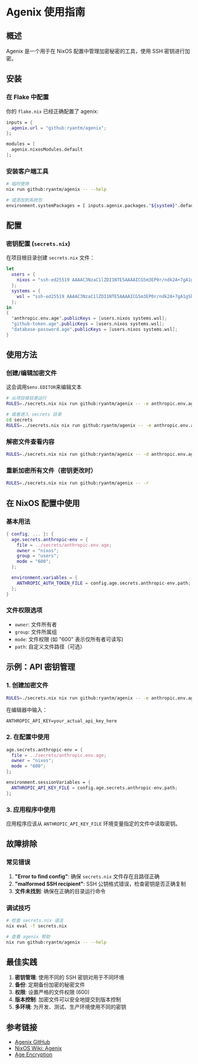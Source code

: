 # Agenix 使用指南

## 概述
Agenix 是一个用于在 NixOS 配置中管理加密秘密的工具，使用 SSH 密钥进行加密。

## 安装

### 在 Flake 中配置
你的 `flake.nix` 已经正确配置了 agenix:

```nix
inputs = {
  agenix.url = "github:ryantm/agenix";
};

modules = [
  agenix.nixosModules.default
];
```

### 安装客户端工具
```bash
# 临时使用
nix run github:ryantm/agenix -- --help

# 或添加到系统包
environment.systemPackages = [ inputs.agenix.packages."${system}".default ];
```

## 配置

### 密钥配置 (`secrets.nix`)
在项目根目录创建 `secrets.nix` 文件：

```nix
let
  users = {
    nixos = "ssh-ed25519 AAAAC3NzaC1lZDI1NTE5AAAAICG5m3EP0r/ndk2A+7gA1gSbge3CVM+B3fXEKZWG3fVT Voltage15312@outlook.com";
  };
  systems = {
    wsl = "ssh-ed25519 AAAAC3NzaC1lZDI1NTE5AAAAICG5m3EP0r/ndk2A+7gA1gSbge3CVM+B3fXEKZWG3fVT Voltage15312@outlook.com";
  };
in
{
  "anthropic.env.age".publicKeys = [users.nixos systems.wsl];
  "github-token.age".publicKeys = [users.nixos systems.wsl];
  "database-password.age".publicKeys = [users.nixos systems.wsl];
}
```

## 使用方法

### 创建/编辑加密文件
这会调用`$env.EDITOR`来编辑文本
```bash
# 从项目根目录运行
RULES=./secrets.nix nix run github:ryantm/agenix -- -e anthropic.env.age

# 或者进入 secrets 目录
cd secrets
RULES=../secrets.nix nix run github:ryantm/agenix -- -e anthropic.env.age
```

### 解密文件查看内容
```bash
RULES=./secrets.nix nix run github:ryantm/agenix -- -d anthropic.env.age
```

### 重新加密所有文件（密钥更改时）
```bash
RULES=./secrets.nix nix run github:ryantm/agenix -- -r
```

## 在 NixOS 配置中使用

### 基本用法
```nix
{ config, ... }: {
  age.secrets.anthropic-env = {
    file = ../secrets/anthropic.env.age;
    owner = "nixos";
    group = "users";
    mode = "600";
  };

  environment.variables = {
    ANTHROPIC_AUTH_TOKEN_FILE = config.age.secrets.anthropic-env.path;
  };
}
```

### 文件权限选项
- `owner`: 文件所有者
- `group`: 文件所属组  
- `mode`: 文件权限 (如 "600" 表示仅所有者可读写)
- `path`: 自定义文件路径（可选）

## 示例：API 密钥管理

### 1. 创建加密文件
```bash
RULES=./secrets.nix nix run github:ryantm/agenix -- -e anthropic.env.age
```

在编辑器中输入：
```
ANTHROPIC_API_KEY=your_actual_api_key_here
```

### 2. 在配置中使用
```nix
age.secrets.anthropic-env = {
  file = ../secrets/anthropic.env.age;
  owner = "nixos";
  mode = "600";
};

environment.sessionVariables = {
  ANTHROPIC_API_KEY_FILE = config.age.secrets.anthropic-env.path;
};
```

### 3. 应用程序中使用
应用程序应该从 `ANTHROPIC_API_KEY_FILE` 环境变量指定的文件中读取密钥。

## 故障排除

### 常见错误
1. **"Error to find config"**: 确保 `secrets.nix` 文件存在且路径正确
2. **"malformed SSH recipient"**: SSH 公钥格式错误，检查密钥是否正确复制
3. **文件未找到**: 确保在正确的目录运行命令

### 调试技巧
```bash
# 检查 secrets.nix 语法
nix eval -f secrets.nix

# 查看 agenix 帮助
nix run github:ryantm/agenix -- --help
```

## 最佳实践

1. **密钥管理**: 使用不同的 SSH 密钥对用于不同环境
2. **备份**: 定期备份加密的秘密文件
3. **权限**: 设置严格的文件权限 (600)
4. **版本控制**: 加密文件可以安全地提交到版本控制
5. **多环境**: 为开发、测试、生产环境使用不同的密钥

## 参考链接
- [Agenix GitHub](https://github.com/ryantm/agenix)
- [NixOS Wiki: Agenix](https://wiki.nixos.org/wiki/Agenix)
- [Age Encryption](https://github.com/FiloSottile/age)